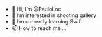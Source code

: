 - 👋 Hi, I’m @PauloLoc
- 👀 I’m interested in shooting gallery
- 🌱 I’m currently learning Swift
- 📫 How to reach me ...

<!---
PauloLoc/PauloLoc is a ✨ special ✨ repository because its `README.md` (this file) appears on your GitHub profile.
You can click the Preview link to take a look at your changes.
--->
